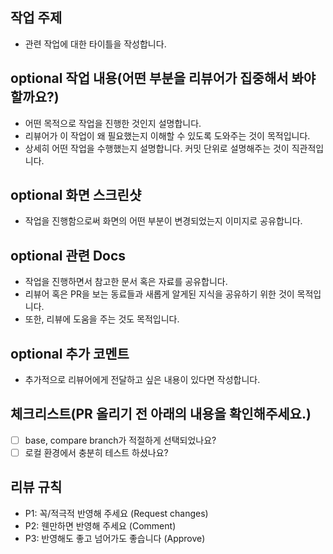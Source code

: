 ## 작업 주제

- 관련 작업에 대한 타이틀을 작성합니다.

## optional 작업 내용(어떤 부분을 리뷰어가 집중해서 봐야할까요?)

- 어떤 목적으로 작업을 진행한 것인지 설명합니다.
- 리뷰어가 이 작업이 왜 필요했는지 이해할 수 있도록 도와주는 것이 목적입니다.
- 상세히 어떤 작업을 수행했는지 설명합니다. 커밋 단위로 설명해주는 것이 직관적입니다.

## optional 화면 스크린샷

- 작업을 진행함으로써 화면의 어떤 부분이 변경되었는지 이미지로 공유합니다.

## optional 관련 Docs

- 작업을 진행하면서 참고한 문서 혹은 자료를 공유합니다.
- 리뷰어 혹은 PR을 보는 동료들과 새롭게 알게된 지식을 공유하기 위한 것이 목적입니다.
- 또한, 리뷰에 도움을 주는 것도 목적입니다.

## optional 추가 코멘트

- 추가적으로 리뷰어에게 전달하고 싶은 내용이 있다면 작성합니다.

## 체크리스트(PR 올리기 전 아래의 내용을 확인해주세요.)

- [ ] base, compare branch가 적절하게 선택되었나요?
- [ ] 로컬 환경에서 충분히 테스트 하셨나요?

## 리뷰 규칙

- P1: 꼭/적극적 반영해 주세요 (Request changes)
- P2: 웬만하면 반영해 주세요 (Comment)
- P3: 반영해도 좋고 넘어가도 좋습니다 (Approve)